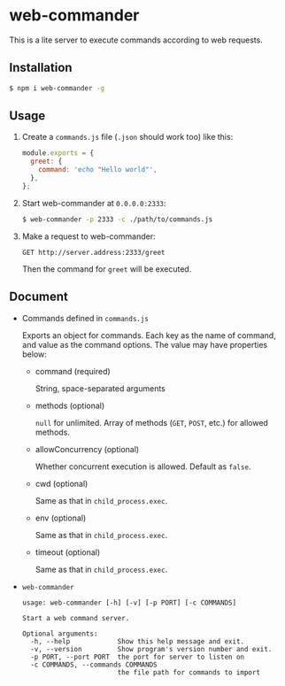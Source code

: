 web-commander
===

This is a lite server to execute commands according to web requests.

Installation
---
``` sh
$ npm i web-commander -g
```

Usage
---
1. Create a `commands.js` file (`.json` should work too) like this:

   ``` js
   module.exports = {
     greet: {
       command: 'echo "Hello world"',
     },
   };
   ```

1. Start web-commander at `0.0.0.0:2333`:

   ``` sh
   $ web-commander -p 2333 -c ./path/to/commands.js
   ```

1. Make a request to web-commander:

   ```
   GET http://server.address:2333/greet
   ```

   Then the command for `greet` will be executed.

Document
---

* Commands defined in `commands.js`

  Exports an object for commands. Each key as the name of command, and value as the command options.
  The value may have properties below:

  * command (required)

    String, space-separated arguments

  * methods (optional)

    `null` for unlimited. Array of methods (`GET`, `POST`, etc.) for allowed methods.

  * allowConcurrency (optional)

    Whether concurrent execution is allowed. Default as `false`.

  * cwd (optional)

    Same as that in `child_process.exec`.

  * env (optional)

    Same as that in `child_process.exec`.

  * timeout (optional)

    Same as that in `child_process.exec`.

* `web-commander`

  ```
  usage: web-commander [-h] [-v] [-p PORT] [-c COMMANDS]

  Start a web command server.

  Optional arguments:
    -h, --help            Show this help message and exit.
    -v, --version         Show program's version number and exit.
    -p PORT, --port PORT  the port for server to listen on
    -c COMMANDS, --commands COMMANDS
                          the file path for commands to import
  ```
